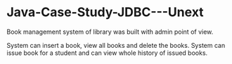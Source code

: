 # Java-Case-Study-JDBC---Unext
Book management system of library was built with admin point of view.

System can insert a book, view all books and delete the books.
System can issue book for a student and can view whole history of issued books.
